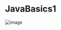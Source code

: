 # JavaBasics1
![image](https://user-images.githubusercontent.com/54749656/83300321-cdb45c00-a1c5-11ea-9b81-c3af9c3db7f2.png)
